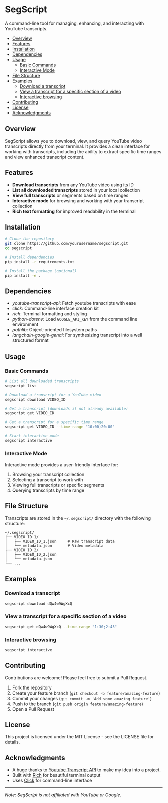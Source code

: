 # SegScript

A command-line tool for managing, enhancing, and interacting with YouTube transcripts.

<!-- mtoc-start -->

* [Overview](#overview)
* [Features](#features)
* [Installation](#installation)
* [Dependencies](#dependencies)
* [Usage](#usage)
  * [Basic Commands](#basic-commands)
  * [Interactive Mode](#interactive-mode)
* [File Structure](#file-structure)
* [Examples](#examples)
  * [Download a transcript](#download-a-transcript)
  * [View a transcript for a specific section of a video](#view-a-transcript-for-a-specific-section-of-a-video)
  * [Interactive browsing](#interactive-browsing)
* [Contributing](#contributing)
* [License](#license)
* [Acknowledgments](#acknowledgments)

<!-- mtoc-end -->

## Overview

SegScript allows you to download, view, and query YouTube video transcripts directly from your terminal. It provides a clean interface for working with transcripts, including the ability to extract specific time ranges and view enhanced transcript content.

## Features

* **Download transcripts** from any YouTube video using its ID
* **List all downloaded transcripts** stored in your local collection
* **View full transcripts** or segments based on time ranges
* **Interactive mode** for browsing and working with your transcript collection
* **Rich text formatting** for improved readability in the terminal

## Installation

```bash
# Clone the repository
git clone https://github.com/yourusername/segscript.git
cd segscript

# Install dependencies
pip install -r requirements.txt

# Install the package (optional)
pip install -e .
```

## Dependencies

* *youtube-transcript-api*: Fetch youtube transcripts with ease
* *click*: Command-line interface creation kit
* *rich*: Terminal formatting and styling
* *python-dotenv*: Load `GOOGLE_API_KEY` from the command line environment
* *pathlib*: Object-oriented filesystem paths
* *langchain-google-genai*: For synthesizing transcript into a well structured format

## Usage

### Basic Commands

```bash
# List all downloaded transcripts
segscript list

# Download a transcript for a YouTube video
segscript download VIDEO_ID

# Get a transcript (downloads if not already available)
segscript get VIDEO_ID

# Get a transcript for a specific time range
segscript get VIDEO_ID --time-range "10:00;20:00"

# Start interactive mode
segscript interactive
```

### Interactive Mode

Interactive mode provides a user-friendly interface for:

1. Browsing your transcript collection
2. Selecting a transcript to work with
3. Viewing full transcripts or specific segments
4. Querying transcripts by time range

## File Structure

Transcripts are stored in the `~/.segscript/` directory with the following structure:

```
~/.segscript/
├── VIDEO_ID_1/
│   ├── VIDEO_ID_1.json     # Raw transcript data
│   └── metadata.json       # Video metadata
├── VIDEO_ID_2/
│   ├── VIDEO_ID_2.json
│   └── metadata.json
└── ...
```

## Examples

### Download a transcript

```bash
segscript download dQw4w9WgXcQ
```

### View a transcript for a specific section of a video

```bash
segscript get dQw4w9WgXcQ --time-range "1:30;2:45"
```

### Interactive browsing

```bash
segscript interactive
```

## Contributing

Contributions are welcome! Please feel free to submit a Pull Request.

1. Fork the repository
2. Create your feature branch (`git checkout -b feature/amazing-feature`)
3. Commit your changes (`git commit -m 'Add some amazing feature'`)
4. Push to the branch (`git push origin feature/amazing-feature`)
5. Open a Pull Request

## License

This project is licensed under the MIT License - see the LICENSE file for details.

## Acknowledgments

* A huge thanks to [Youtube Transcript API](https://github.com/jdepoix/youtube-transcript-api) to make my idea into a project.
* Built with [Rich](https://github.com/Textualize/rich) for beautiful terminal output
* Uses [Click](https://click.palletsprojects.com/) for command-line interface

---

*Note: SegScript is not affiliated with YouTube or Google.*
